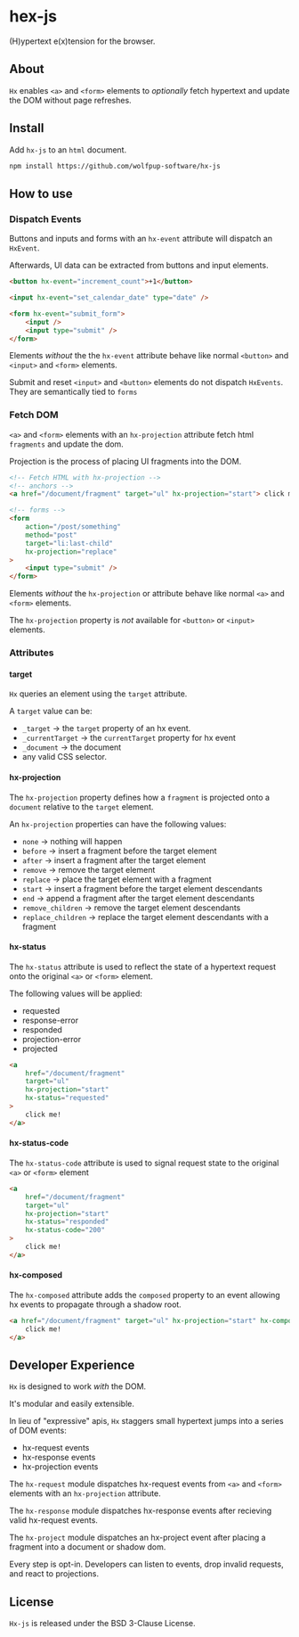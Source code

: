 # hex-js

(H)ypertext e(x)tension for the browser.

## About

`Hx` enables `<a>` and `<form>` elements to _optionally_ fetch hypertext and update the DOM without page refreshes.

## Install

Add `hx-js` to an `html` document.

```html
npm install https://github.com/wolfpup-software/hx-js
```

## How to use

### Dispatch Events

Buttons and inputs and forms with an `hx-event` attribute will dispatch an `HxEvent`.

Afterwards, UI data can be extracted from buttons and input elements.

```html
<button hx-event="increment_count">+1</button>

<input hx-event="set_calendar_date" type="date" />

<form hx-event="submit_form">
	<input />
	<input type="submit" />
</form>
```

Elements _without_ the the `hx-event` attribute behave like normal `<button>` and `<input>` and `<form>` elements.

Submit and reset `<input>` and `<button>` elements do not dispatch `HxEvents`. They are semantically tied to `forms`

### Fetch DOM

`<a>` and `<form>` elements with an `hx-projection` attribute fetch html `fragments` and update the dom.

Projection is the process of placing UI fragments into the DOM.

```html
<!-- Fetch HTML with hx-projection -->
<!-- anchors -->
<a href="/document/fragment" target="ul" hx-projection="start"> click me! </a>

<!-- forms -->
<form
	action="/post/something"
	method="post"
	target="li:last-child"
	hx-projection="replace"
>
	<input type="submit" />
</form>
```

Elements _without_ the `hx-projection` or attribute behave like normal `<a>` and `<form>` elements.

The `hx-projection` property is _not_ available for `<button>` or `<input>` elements.

### Attributes

#### target

`Hx` queries an element using the `target` attribute.

A `target` value can be:

- `_target` -> the `target` property of an hx event.
- `_currentTarget` -> the `currentTarget` property for hx event
- `_document` -> the document
- any valid CSS selector.

#### hx-projection

The `hx-projection` property defines how a `fragment` is projected onto a `document` relative to the `target` element.

An `hx-projection` properties can have the following values:

- `none` -> nothing will happen
- `before` -> insert a fragment before the target element
- `after` -> insert a fragment after the target element
- `remove` -> remove the target element
- `replace` -> place the target element with a fragment
- `start` -> insert a fragment before the target element descendants
- `end` -> append a fragment after the target element descendants
- `remove_children` -> remove the target element descendants
- `replace_children` -> replace the target element descendants with a fragment

#### hx-status

The `hx-status` attribute is used to reflect the state of a hypertext request onto the original `<a>` or `<form>` element.

The following values will be applied:

- requested
- response-error
- responded
- projection-error
- projected

```html
<a
	href="/document/fragment"
	target="ul"
	hx-projection="start"
	hx-status="requested"
>
	click me!
</a>
```

#### hx-status-code

The `hx-status-code` attribute is used to signal request state to the original `<a>` or `<form>` element

```html
<a
	href="/document/fragment"
	target="ul"
	hx-projection="start"
	hx-status="responded"
	hx-status-code="200"
>
	click me!
</a>
```

#### hx-composed

The `hx-composed` attribute adds the `composed` property to an event allowing hx events to propagate through a shadow root.

```html
<a href="/document/fragment" target="ul" hx-projection="start" hx-composed>
	click me!
</a>
```

## Developer Experience

`Hx` is designed to work _with_ the DOM.

It's modular and easily extensible.

In lieu of "expressive" apis, `Hx` staggers small hypertext jumps into a series of DOM events:

- hx-request events
- hx-response events
- hx-projection events

The `hx-request` module dispatches hx-request events from `<a>` and `<form>` elements with an `hx-projection` attribute.

The `hx-response` module dispatches hx-response events after recieving valid hx-request events.

The `hx-project` module dispatches an hx-project event after placing a fragment into a document or shadow dom.

Every step is opt-in. Developers can listen to events, drop invalid requests, and react to projections.

## License

`Hx-js` is released under the BSD 3-Clause License.
